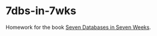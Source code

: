 # 7dbs-in-7wks

Homework for the book [Seven Databases in Seven Weeks](https://pragprog.com/book/rwdata/seven-databases-in-seven-weeks).
